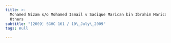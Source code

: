 ```yaml
---
title: >-
  Mohamed Nizam s/o Mohamed Ismail v Sadique Marican bin Ibrahim Marican and
  Others
subtitle: "[2009] SGHC 161 / 10\_July\_2009"
tags: null

---
```



